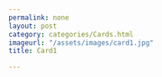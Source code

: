 ```yaml
---
permalink: none
layout: post
category: categories/Cards.html
imageurl: "/assets/images/card1.jpg"
title: Card1

---
```

